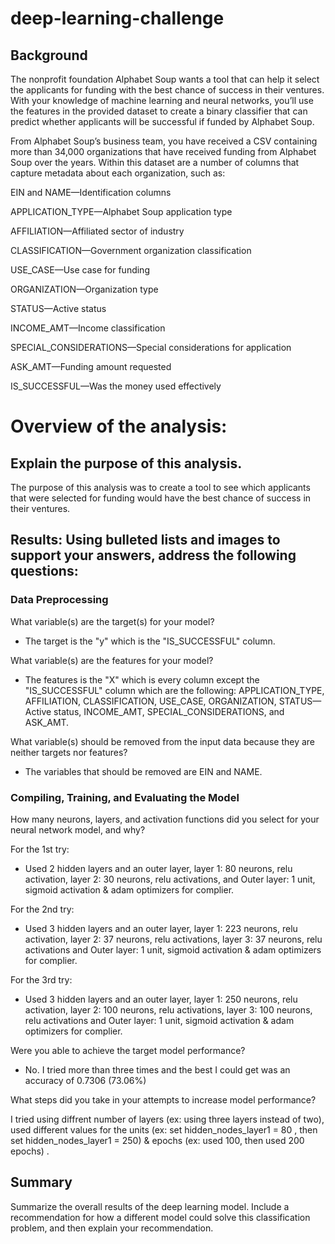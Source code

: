 # deep-learning-challenge


## Background

The nonprofit foundation Alphabet Soup wants a tool that can help it select the applicants for funding with the best chance of success in their ventures. With your knowledge of machine learning and neural networks, you’ll use the features in the provided dataset to create a binary classifier that can predict whether applicants will be successful if funded by Alphabet Soup.

From Alphabet Soup’s business team, you have received a CSV containing more than 34,000 organizations that have received funding from Alphabet Soup over the years. Within this dataset are a number of columns that capture metadata about each organization, such as:

EIN and NAME—Identification columns

APPLICATION_TYPE—Alphabet Soup application type

AFFILIATION—Affiliated sector of industry

CLASSIFICATION—Government organization classification

USE_CASE—Use case for funding

ORGANIZATION—Organization type

STATUS—Active status

INCOME_AMT—Income classification

SPECIAL_CONSIDERATIONS—Special considerations for application

ASK_AMT—Funding amount requested

IS_SUCCESSFUL—Was the money used effectively


# Overview of the analysis: 
## Explain the purpose of this analysis.

The purpose of this analysis was to create a tool to see which applicants that were selected for funding would have the best chance of success in their ventures. 

## Results: Using bulleted lists and images to support your answers, address the following questions:

### Data Preprocessing

What variable(s) are the target(s) for your model?

- The target is the "y" which is the "IS_SUCCESSFUL" column. 

What variable(s) are the features for your model?

- The features is the "X" which is every column except the "IS_SUCCESSFUL" column which are the following: APPLICATION_TYPE, AFFILIATION, CLASSIFICATION, USE_CASE, ORGANIZATION, STATUS—Active status, INCOME_AMT, SPECIAL_CONSIDERATIONS, and ASK_AMT. 
  
What variable(s) should be removed from the input data because they are neither targets nor features?

- The variables that should be removed are EIN and NAME. 

### Compiling, Training, and Evaluating the Model

How many neurons, layers, and activation functions did you select for your neural network model, and why?

For the 1st try:

- Used 2 hidden layers and an outer layer, layer 1: 80 neurons, relu activation, layer 2: 30 neurons, relu activations, and Outer layer: 1 unit, sigmoid activation & adam optimizers for complier.

For the 2nd try: 
- Used 3 hidden layers and an outer layer, layer 1: 223 neurons, relu activation, layer 2: 37 neurons, relu activations, layer 3: 37 neurons, relu activations and Outer layer: 1 unit, sigmoid activation & adam optimizers for complier.

For the 3rd try:
- Used 3 hidden layers and an outer layer, layer 1: 250 neurons, relu activation, layer 2: 100 neurons, relu activations, layer 3: 100 neurons, relu activations and Outer layer: 1 unit, sigmoid activation & adam optimizers for complier.

Were you able to achieve the target model performance?

- No. I tried more than three times and the best I could get was an accuracy of 0.7306 (73.06%)
  
What steps did you take in your attempts to increase model performance?

I tried using diffrent number of layers (ex: using three layers instead of two), used different values for the units (ex: set hidden_nodes_layer1 = 80 , then set hidden_nodes_layer1 = 250) & epochs (ex: used 100, then used 200 epochs) . 



## Summary

Summarize the overall results of the deep learning model. Include a recommendation for how a different model could solve this classification problem, and then explain your recommendation.

